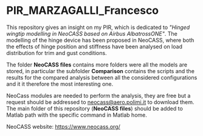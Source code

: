 # PIR_MARZAGALLI_Francesco

This repository gives an insight on my PIR, which is dedicated to _"Hinged wingtip modelling in NeoCASS based on Airbus AlbatrossONE"_. The modelling of the hinge device has been proposed in NeoCASS, where both the effects of hinge position and stiffness have been analysed on load distribution for trim and gust conditions.

The folder __NeoCASS files__ contains more folders were all the models are stored, in particular the subfolder __Comparison__ contains the scripts and the results for the compared analysis between all the considered configurations and it it therefore the most interesting one.

NeoCass modules are needed to perform the analysis, they are free but a request should be addressed to neocass@aero.polimi.it to download them. The main folder of this repository (__NeoCASS files__) should be added to Matlab path with the specific command in Matlab home.


NeoCASS website: https://www.neocass.org/
